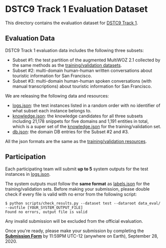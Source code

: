 # DSTC9 Track 1 Evaluation Dataset

This directory contains the evaluation dataset for [DSTC9 Track 1](../README.md).

## Evaluation Data

DSTC9 Track 1 evaluation data includes the following three subsets:
* Subset #1: the test partition of the augmented MultiWOZ 2.1 collected by the same methods as the [training/validation datasets](../data/). 
* Subset #2: multi-domain human-human written conversations about touristic information for San Francisco.
* Subset #3: multi-domain human-human spoken conversations (with manual transcriptions) about touristic information for San Francisco.

We are releasing the following data and resources:
* [logs.json](test/logs.json): the test instances listed in a random order with no identifier of what subset each instance belongs to.
* [knowledge.json](knowledge.json): the knowledge candidates for all three subsets including 21,178 snippets for five domains and 1,191 entities in total, which is a super set of the [knowledge.json](../data/knowledge.json) for the training/validation set.
* [db.json](db.json): the domain DB entries for the Subset #2 and #3.

All the json formats are the same as the [training/validation resources](../data/README.md#json-data-formats).

## Participation

Each participating team will submit **up to 5** system outputs for the test instances in [logs.json](test/logs.json).

The system outputs must follow the **same format** as [labels.json](../data/README.md#label-objects) for the training/validation sets.
Before making your submission, please double check if every file is valid with no error from the following script:
``` shell
$ python scripts/check_results.py --dataset test --dataroot data_eval/ --outfile [YOUR_SYSTEM_OUTPUT_FILE]
Found no errors, output file is valid
```
Any invalid submission will be excluded from the official evaluation.

Once you're ready, please make your submission by completing the **[Submission Form](https://forms.gle/x5kyhxrM3fr4uEcf9)** by 11:59PM UTC-12 (anywhere on Earth), September 28, 2020.
